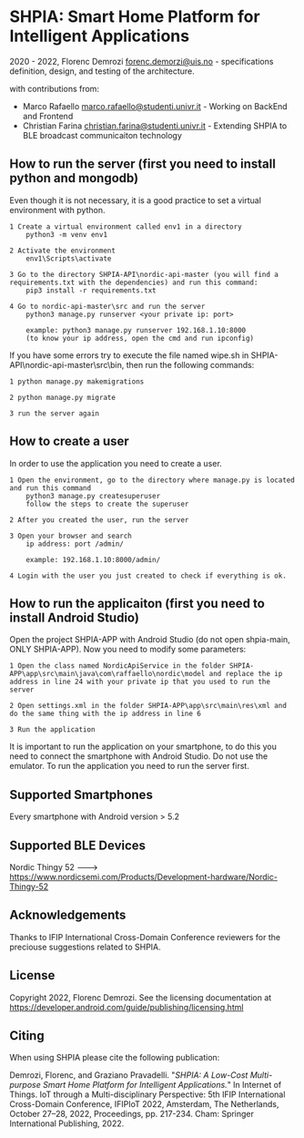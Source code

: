 SHPIA: Smart Home Platform for Intelligent Applications
==================================================================

2020 - 2022, Florenc Demrozi <forenc.demorzi@uis.no> - specifications definition, design, and testing of the architecture. 

with contributions from:
- Marco Rafaello <marco.rafaello@studenti.univr.it> - Working on BackEnd and Frontend
- Christian Farina <christian.farina@studenti.univr.it> - Extending SHPIA to BLE broadcast communicaiton technology

How to run the server (first you need to install python and mongodb)
-------------

Even though it is not necessary, it is a good practice to set a virtual environment with python. 

	1 Create a virtual environment called env1 in a directory
		python3 -m venv env1

	2 Activate the environment
		env1\Scripts\activate

	3 Go to the directory SHPIA-API\nordic-api-master (you will find a requirements.txt with the dependencies) and run this command:
		pip3 install -r requirements.txt

	4 Go to nordic-api-master\src and run the server
		python3 manage.py runserver <your private ip: port>
		
		example: python3 manage.py runserver 192.168.1.10:8000
		(to know your ip address, open the cmd and run ipconfig)
		
If you have some errors try to execute the file named wipe.sh in SHPIA-API\nordic-api-master\src\bin, then run the following commands:
	
	1 python manage.py makemigrations

	2 python manage.py migrate

	3 run the server again
	 

How to create a user
-------------

In order to use the application you need to create a user.

	1 Open the environment, go to the directory where manage.py is located and run this command 
		python3 manage.py createsuperuser
		follow the steps to create the superuser

	2 After you created the user, run the server
	
	3 Open your browser and search
		ip address: port /admin/
		
		example: 192.168.1.10:8000/admin/

	4 Login with the user you just created to check if everything is ok.
	

How to run the applicaiton (first you need to install Android Studio)
-------------

Open the project SHPIA-APP with Android Studio (do not open shpia-main, ONLY SHPIA-APP). Now you need to modify some parameters:

	1 Open the class named NordicApiService in the folder SHPIA-APP\app\src\main\java\com\raffaello\nordic\model and replace the ip address in line 24 with your private ip that you used to run the server

	2 Open settings.xml in the folder SHPIA-APP\app\src\main\res\xml and do the same thing with the ip address in line 6 

	3 Run the application 

It is important to run the application on your smartphone, to do this you need to connect the smartphone with Android Studio. Do not use the emulator. To run the application you need to run the server first.


Supported Smartphones
-------------
Every smartphone with Android version > 5.2

Supported BLE Devices
-------------
Nordic Thingy 52 ---> https://www.nordicsemi.com/Products/Development-hardware/Nordic-Thingy-52


Acknowledgements
-------------
Thanks to IFIP International Cross-Domain Conference reviewers for the preciouse suggestions related to SHPIA.

License
-------
Copyright 2022, Florenc Demrozi.
See the licensing documentation at https://developer.android.com/guide/publishing/licensing.html

Citing
-------------
When using SHPIA please cite the following publication:

Demrozi, Florenc, and Graziano Pravadelli. "_SHPIA: A Low-Cost Multi-purpose Smart Home Platform for Intelligent Applications._" In Internet of Things. IoT through a Multi-disciplinary Perspective: 5th IFIP International Cross-Domain Conference, IFIPIoT 2022, Amsterdam, The Netherlands, October 27–28, 2022, Proceedings, pp. 217-234. Cham: Springer International Publishing, 2022.
